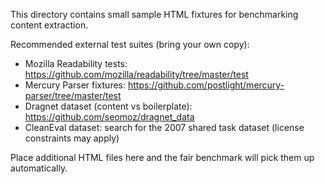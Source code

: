 This directory contains small sample HTML fixtures for benchmarking content extraction.

Recommended external test suites (bring your own copy):
- Mozilla Readability tests: https://github.com/mozilla/readability/tree/master/test
- Mercury Parser fixtures: https://github.com/postlight/mercury-parser/tree/master/test
- Dragnet dataset (content vs boilerplate): https://github.com/seomoz/dragnet_data
- CleanEval dataset: search for the 2007 shared task dataset (license constraints may apply)

Place additional HTML files here and the fair benchmark will pick them up automatically.
